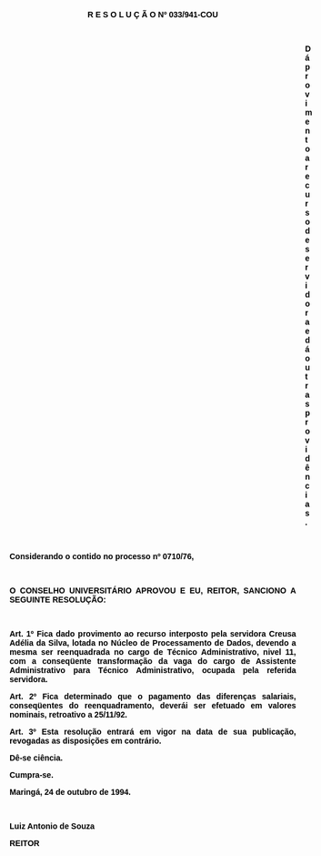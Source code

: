 <BODY TEXT="#000000">

<FONT FACE="Arial"><P ALIGN="JUSTIFY"></P>
<B><P ALIGN="CENTER">R E S O L U &Ccedil; &Atilde; O  Nº 033/941-COU</P>
<P ALIGN="JUSTIFY"></P>
<P ALIGN="JUSTIFY">&nbsp;</P><DIR>
<DIR>
<DIR>
<DIR>
<DIR>
<DIR>
<DIR>
<DIR>
<DIR>
<DIR>
<DIR>
<DIR>
<DIR>

<P ALIGN="JUSTIFY">D&aacute; provimento a recurso de servidora e d&aacute; outras provid&ecirc;ncias.</P>
</B><P ALIGN="JUSTIFY"></P>
<P ALIGN="JUSTIFY">&nbsp;</P></DIR>
</DIR>
</DIR>
</DIR>
</DIR>
</DIR>
</DIR>
</DIR>
</DIR>
</DIR>
</DIR>
</DIR>
</DIR>

<P ALIGN="JUSTIFY">Considerando o contido no <B>processo nº 0710/76</B>,</P>
<P ALIGN="JUSTIFY"></P>
<P ALIGN="JUSTIFY">&nbsp;</P>
<P ALIGN="JUSTIFY">O CONSELHO UNIVERSIT&Aacute;RIO APROVOU E EU, REITOR, SANCIONO A SEGUINTE RESOLU&Ccedil;&Atilde;O:</P>
<P ALIGN="JUSTIFY"></P>
<P ALIGN="JUSTIFY">&nbsp;</P>
<B><P ALIGN="JUSTIFY">Art. 1º</B> Fica dado provimento ao recurso interposto pela servidora <B>Creusa Ad&eacute;lia da Silva,</B> lotada no N&uacute;cleo de Processamento de Dados, devendo a mesma ser reenquadrada no cargo de T&eacute;cnico Administrativo, nivel 11, com a conseq&uuml;ente transforma&ccedil;&atilde;o da vaga do cargo de Assistente Administrativo para T&eacute;cnico Administrativo, ocupada pela referida servidora.</P>
<B><P ALIGN="JUSTIFY">Art. 2º</B> Fica determinado que o pagamento das diferen&ccedil;as salariais, conseq&uuml;entes do reenquadramento, dever&aacute;i ser efetuado em valores nominais, retroativo a 25/11/92.</P>
<B><P ALIGN="JUSTIFY">Art. 3º</B> Esta resolu&ccedil;&atilde;o entrar&aacute; em vigor na data de sua publica&ccedil;&atilde;o, revogadas as disposi&ccedil;&otilde;es em contr&aacute;rio.</P>
<P ALIGN="JUSTIFY">D&ecirc;-se ci&ecirc;ncia.</P>
<P ALIGN="JUSTIFY">Cumpra-se.</P>
<P ALIGN="JUSTIFY"></P>
<P ALIGN="JUSTIFY">Maring&aacute;, 24 de outubro de 1994.</P>
<P ALIGN="JUSTIFY"></P>
<P ALIGN="JUSTIFY">&nbsp;</P>
<P ALIGN="JUSTIFY">Luiz Antonio de Souza</P>
<B><P ALIGN="JUSTIFY">REITOR</P></B></FONT></BODY>
